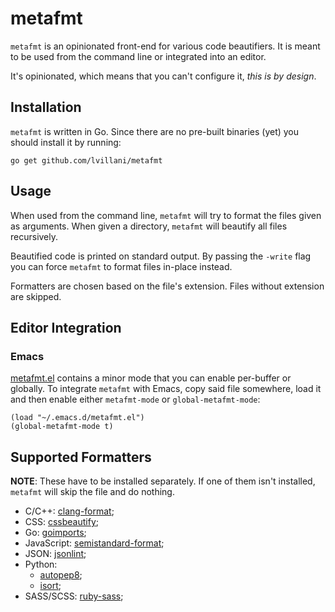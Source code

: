 # metafmt

`metafmt` is an opinionated front-end for various code beautifiers. It is meant to be used from
the command line or integrated into an editor.

It's opinionated, which means that you can't configure it, *this is by design*.


## Installation

`metafmt` is written in Go. Since there are no pre-built binaries (yet) you should install it by
running:

    go get github.com/lvillani/metafmt


## Usage

When used from the command line, `metafmt` will try to format the files given as
arguments. When given a directory, `metafmt` will beautify all files recursively.

Beautified code is printed on standard output. By passing the `-write` flag you can force
`metafmt` to format files in-place instead.

Formatters are chosen based on the file's extension. Files without extension are skipped.


## Editor Integration

### Emacs

[metafmt.el](metafmt.el) contains a minor mode that you can enable per-buffer or globally. To
integrate `metafmt` with Emacs, copy said file somewhere, load it and then enable either
`metafmt-mode` or `global-metafmt-mode`:

```elisp
(load "~/.emacs.d/metafmt.el")
(global-metafmt-mode t)
```


## Supported Formatters

**NOTE**: These have to be installed separately. If one of them isn't installed, `metafmt` will
skip the file and do nothing.

* C/C++: [clang-format](http://clang.llvm.org/docs/ClangFormat.html);
* CSS: [cssbeautify]();
* Go: [goimports](https://godoc.org/golang.org/x/tools/cmd/goimports);
* JavaScript: [semistandard-format](https://github.com/ricardofbarros/semistandard-format);
* JSON: [jsonlint](https://github.com/zaach/jsonlint);
* Python:
  - [autopep8](https://github.com/hhatto/autopep8);
  - [isort](https://github.com/timothycrosley/isort);
* SASS/SCSS: [ruby-sass](http://sass-lang.com/install);
